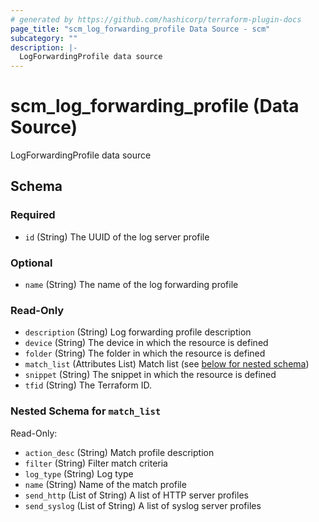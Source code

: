 ```yaml
---
# generated by https://github.com/hashicorp/terraform-plugin-docs
page_title: "scm_log_forwarding_profile Data Source - scm"
subcategory: ""
description: |-
  LogForwardingProfile data source
---
```


# scm_log_forwarding_profile (Data Source)

LogForwardingProfile data source



<!-- schema generated by tfplugindocs -->
## Schema

### Required

- `id` (String) The UUID of the log server profile

### Optional

- `name` (String) The name of the log forwarding profile

### Read-Only

- `description` (String) Log forwarding profile description
- `device` (String) The device in which the resource is defined
- `folder` (String) The folder in which the resource is defined
- `match_list` (Attributes List) Match list (see [below for nested schema](#nestedatt--match_list))
- `snippet` (String) The snippet in which the resource is defined
- `tfid` (String) The Terraform ID.

<a id="nestedatt--match_list"></a>
### Nested Schema for `match_list`

Read-Only:

- `action_desc` (String) Match profile description
- `filter` (String) Filter match criteria
- `log_type` (String) Log type
- `name` (String) Name of the match profile
- `send_http` (List of String) A list of HTTP server profiles
- `send_syslog` (List of String) A list of syslog server profiles
